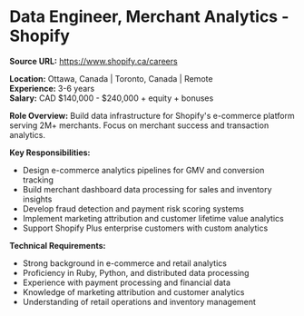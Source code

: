 # Data Engineer, Merchant Analytics - Shopify

**Source URL:** https://www.shopify.ca/careers

**Location:** Ottawa, Canada | Toronto, Canada | Remote  
**Experience:** 3-6 years  
**Salary:** CAD $140,000 - $240,000 + equity + bonuses

**Role Overview:**
Build data infrastructure for Shopify's e-commerce platform serving 2M+ merchants. Focus on merchant success and transaction analytics.

**Key Responsibilities:**
- Design e-commerce analytics pipelines for GMV and conversion tracking
- Build merchant dashboard data processing for sales and inventory insights
- Develop fraud detection and payment risk scoring systems
- Implement marketing attribution and customer lifetime value analytics
- Support Shopify Plus enterprise customers with custom analytics

**Technical Requirements:**
- Strong background in e-commerce and retail analytics
- Proficiency in Ruby, Python, and distributed data processing
- Experience with payment processing and financial data
- Knowledge of marketing attribution and customer analytics
- Understanding of retail operations and inventory management